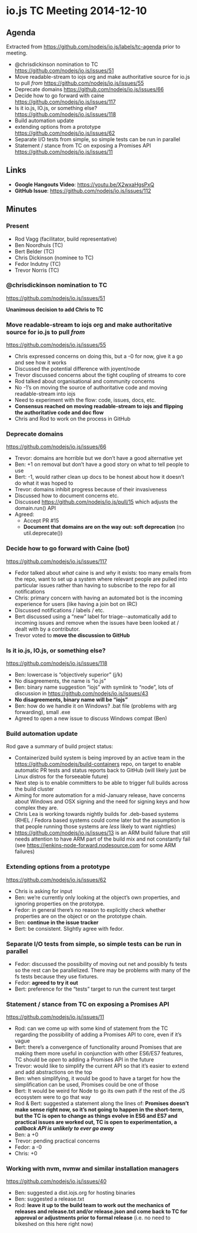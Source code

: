 # io.js TC Meeting 2014-12-10

## Agenda

Extracted from https://github.com/nodejs/io.js/labels/tc-agenda prior to meeting.

* @chrisdickinson nomination to TC https://github.com/nodejs/io.js/issues/51
* Move readable-stream to iojs org and make authoritative source for io.js to pull _from_ https://github.com/nodejs/io.js/issues/55
* Deprecate domains https://github.com/nodejs/io.js/issues/66
* Decide how to go forward with caine https://github.com/nodejs/io.js/issues/117
*  Is it io.js, IO.js, or something else? https://github.com/nodejs/io.js/issues/118
* Build automation update
* extending options from a prototype
https://github.com/nodejs/io.js/issues/62
* Separate I/O tests from simple, so simple tests can be run in parallel
* Statement / stance from TC on exposing a Promises API https://github.com/nodejs/io.js/issues/11

## Links

* **Google Hangouts Video**: https://youtu.be/X2wxaHgsPxQ
* **GitHub Issue**: https://github.com/nodejs/io.js/issues/112

## Minutes

### Present

* Rod Vagg (facilitator, build representative)
* Ben Noordhuis (TC)
* Bert Belder (TC)
* Chris Dickinson (nominee to TC)
* Fedor Indutny (TC)
* Trevor Norris (TC)


### @chrisdickinson nomination to TC

https://github.com/nodejs/io.js/issues/51 

**Unanimous decision to add Chris to TC**

### Move readable-stream to iojs org and make authoritative source for io.js to pull _from_

https://github.com/nodejs/io.js/issues/55 

* Chris expressed concerns on doing this, but a -0 for now, give it a go and see how it works
* Discussed the potential difference with joyent/node
* Trevor discussed concerns about the tight coupling of streams to core
* Rod talked about organisational and community concerns
* No -1’s on moving the source of authoritative code and moving readable-stream into iojs
* Need to experiment with the flow: code, issues, docs, etc.
* **Consensus reached on moving readable-stream to iojs and flipping the authoritative code and doc flow**
* Chris and Rod to work on the process in GitHub

### Deprecate domains

https://github.com/nodejs/io.js/issues/66 

* Trevor: domains are horrible but we don’t have a good alternative yet
* Ben: +1 on removal but don’t have a good story on what to tell people to use
* Bert: -1, would rather clean up docs to be honest about how it doesn’t do what it was hoped to
* Trevor: domains inhibit progress because of their invasiveness
* Discussed how to document concerns etc.
* Discussed https://github.com/nodejs/io.js/pull/15 which adjusts the domain.run() API
* Agreed:
  - Accept PR #15
  - **Document that domains are on the way out: soft deprecation** (no util.deprecate())

### Decide how to go forward with Caine (bot)

https://github.com/nodejs/io.js/issues/117 

* Fedor talked about _what_ caine is and _why_ it exists: too many emails from the repo, want to set up a system where relevant people are pulled into particular issues rather than having to subscribe to the repo for all notifications
* Chris: primary concern with having an automated bot is the incoming experience for users (like having a join bot on IRC)
* Discussed notifications / labels / etc.
* Bert discussed using a “new” label for triage--automatically add to incoming issues and remove when the issues have been looked at / dealt with by a contributor.
* Trevor voted to **move the discussion to GitHub**


### Is it io.js, IO.js, or something else?

https://github.com/nodejs/io.js/issues/118 

* Ben: lowercase is “objectively superior” (j/k)
* No disagreements, the name is “io.js”
* Ben: binary name suggestion “iojs” with symlink to “node”, lots of discussion in https://github.com/nodejs/io.js/issues/43
* **No disagreements, binary name will be “iojs”**
* Ben: how do we handle it on Windows? .bat file (problems with arg forwarding), small .exe
* Agreed to open a new issue to discuss Windows compat (Ben)

### Build automation update

Rod gave a summary of build project status:
 - Containerized build system is being improved by an active team in the https://github.com/nodejs/build-containers repo, on target to enable automatic PR tests and status reports back to GitHub (will likely just be Linux distros for the forseeable future)
 - Next step is to enable committers to be able to trigger full builds across the build cluster
 - Aiming for more automation for a mid-January release, have concerns about Windows and OSX signing and the need for signing keys and how complex they are.
 - Chris Lea is working towards nightly builds for .deb-based systems (RHEL / Fedora based systems could come later but the assumption is that people running those systems are _less_ likely to want nightlies)
 - https://github.com/nodejs/io.js/issues/13 is an ARM build failure that still needs attention to have ARM part of the build mix and not constantly fail (see https://jenkins-node-forward.nodesource.com for some ARM failures)


### Extending options from a prototype

https://github.com/nodejs/io.js/issues/62 

* Chris is asking for input
* Ben: we’re currently only looking at the object’s own properties, and ignoring properties on the prototype.
* Fedor: in general there’s no reason to explicitly check whether properties are on the object or on the prototype chain.
* Ben: **continue in the issue tracker**
* Bert: be consistent. Slightly agree with fedor.

### Separate I/O tests from simple, so simple tests can be run in parallel

* Fedor: discussed the possibility of moving out net and possibly fs tests so the rest can be parallelized. There may be problems with many of the fs tests because they use fixtures.
* Fedor: **agreed to try it out**
* Bert: preference for the “tests” target to run the current test target

### Statement / stance from TC on exposing a Promises API

https://github.com/nodejs/io.js/issues/11 

* Rod: can we come up with some kind of statement from the TC regarding the possibility of adding a Promises API to core, even if it’s vague
* Bert: there’s a convergence of functionality around Promises that are making them more useful in conjunction with other ES6/ES7 features, TC should be _open_ to adding a Promises API in the future
* Trevor: would like to simplify the current API so that it’s easier to extend and add abstractions on the top
* Ben: when simplifying, it would be good to have a target for how the simplification can be used, Promises could be one of those
* Bert: It would be weird for Node to go its own path if the rest of the JS ecosystem were to go that way
* Rod & Bert: suggested a statement along the lines of: **Promises doesn’t make sense right now, so it’s not going to happen in the short-term, but the TC is open to change as things evolve in ES6 and ES7 and practical issues are worked out, TC is open to  experimentation, a _callback API is unlikely to ever go away_**
* Ben: a +0
* Trevor: pending practical concerns
* Fedor: a -0
* Chris: +0


### Working with nvm, nvmw and similar installation managers

https://github.com/nodejs/io.js/issues/40 

* Ben: suggested a dist.iojs.org for hosting binaries
* Ben: suggested a release.txt
* Rod: **leave it up to the build team to work out the mechanics of releases and release.txt and/or release.json and come back to TC for approval or adjustments prior to formal release** (i.e. no need to bikeshed on this here right now)
